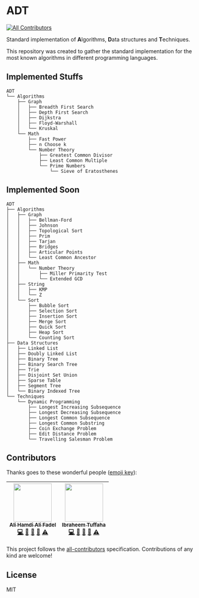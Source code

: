 # ADT
[![All Contributors](https://img.shields.io/badge/all_contributors-2-orange.svg?style=flat-square)](#contributors)

Standard implementation of **A**lgorithms, **D**ata structures and **T**echniques.

This repository was created to gather the standard implementation for the most known algorithms in different programming languages.

## Implemented Stuffs

```
ADT
└── Algorithms
    ├── Graph
    │   ├── Breadth First Search
    │   ├── Depth First Search
    │   ├── Dijkstra
    │   ├── Floyd-Warshall
    │   └── Kruskal
    └── Math
        ├── Fast Power
        ├── n Choose k
        └── Number Theory
            ├── Greatest Common Divisor
            ├── Least Common Multiple
            └── Prime Numbers
                └── Sieve of Eratosthenes
 ```

## Implemented Soon
```
ADT
├── Algorithms
│   ├── Graph
│   │   ├── Bellman-Ford
│   │   ├── Johnson
│   │   ├── Topological Sort
│   │   ├── Prim
│   │   ├── Tarjan
│   │   ├── Bridges
│   │   ├── Articular Points
│   │   └── Least Common Ancestor
│   ├── Math
│   │   └── Number Theory
│   │       ├── Miller Primarity Test
│   │       └── Extended GCD
│   ├── String
│   │   ├── KMP
│   │   └── Z
│   └── Sort
│       ├── Bubble Sort
│       ├── Selection Sort
│       ├── Insertion Sort
│       ├── Merge Sort
│       ├── Quick Sort
│       ├── Heap Sort
│       └── Counting Sort
├── Data Structures
│   ├── Linked List
│   ├── Doubly Linked List
│   ├── Binary Tree
│   ├── Binary Search Tree
│   ├── Trie
│   ├── Disjoint Set Union
│   ├── Sparse Table
│   ├── Segment Tree
│   └── Binary Indexed Tree
└── Techniques
    └── Dynamic Programming
        ├── Longest Increasing Subsequence
        ├── Longest Decreasing Subsequence
        ├── Longest Common Subsequence
        ├── Longest Common Substring
        ├── Coin Exchange Problem
        ├── Edit Distance Problem
        └── Travelling Salesman Problem
```

## Contributors

Thanks goes to these wonderful people ([emoji key][emojis]):

<!-- ALL-CONTRIBUTORS-LIST:START - Do not remove or modify this section -->
| [<img src="https://avatars3.githubusercontent.com/u/7662492?v=4" width="100px;"/><br /><sub><b>Ali Hamdi Ali Fadel</b></sub>](http://fb.com/aliosm97)<br />[💻](https://github.com/AliOsm/Algorithms/commits?author=AliOsm "Code") [📖](https://github.com/AliOsm/Algorithms/commits?author=AliOsm "Documentation") [🤔](#ideas-AliOsm "Ideas, Planning, & Feedback") [👀](#review-AliOsm "Reviewed Pull Requests") [⚠️](https://github.com/AliOsm/Algorithms/commits?author=AliOsm "Tests") | [<img src="https://avatars1.githubusercontent.com/u/33587724?v=4" width="100px;"/><br /><sub><b>Ibraheem Tuffaha</b></sub>](https://github.com/IbraheemTuffaha)<br />[💻](https://github.com/AliOsm/Algorithms/commits?author=IbraheemTuffaha "Code") [📖](https://github.com/AliOsm/Algorithms/commits?author=IbraheemTuffaha "Documentation") [🤔](#ideas-IbraheemTuffaha "Ideas, Planning, & Feedback") [👀](#review-IbraheemTuffaha "Reviewed Pull Requests") [⚠️](https://github.com/AliOsm/Algorithms/commits?author=IbraheemTuffaha "Tests") |
| :---: | :---: |
<!-- ALL-CONTRIBUTORS-LIST:END -->

This project follows the [all-contributors][all-contributors] specification.
Contributions of any kind are welcome!

## License
MIT

[emojis]: https://github.com/kentcdodds/all-contributors#emoji-key
[all-contributors]: https://github.com/kentcdodds/all-contributors
